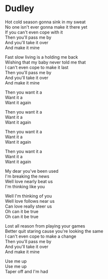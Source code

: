 # Dudley  

Hot cold season gonna sink in my sweat  
No one isn't ever gonna make it there yet  
If you can't even cope with it  
Then you'll pass me by  
And you'll take it over  
And make it mine  

Fast slow living is a holding me back  
Wishing that my baby never told me that  
I can't even cope to make it last  
Then you'll pass me by  
And you'll take it over  
And make it mine  

Then you want it a  
Want it a  
Want it again  

Then you want it a  
Want it a  
Want it again  

Then you want it a  
Want it a  
Want it again  

Then you want it a  
Want it a  
Want it again  

My dear you've been used  
I'm breaking the news  
Well love nearly beat us  
I'm thinking like you  

Well I'm thinking of you  
Well love follows near us  
Can love really steer us  
Oh can it be true  
Oh can it be true  

Lost all reason from playing your games  
Better quit staring cause you're looking the same  
I can't even cope to make a change  
Then you'll pass me by  
And you'll take it over  
And make it mine  

Use me up  
Use me up  
Taper off and I'm had  
